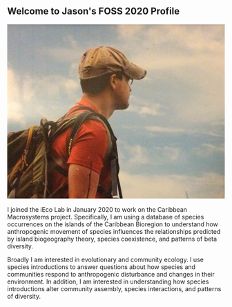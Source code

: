 ## Welcome to Jason's FOSS 2020 Profile

![me](ME.jpg)

I joined the iEco Lab in January 2020 to work on the Caribbean Macrosystems project. Specifically, I am using a database of species occurrences on the islands of the Caribbean Bioregion to understand how anthropogenic movement of species influences the relationships predicted by island biogeography theory, species coexistence, and patterns of beta diversity.

Broadly I am interested in evolutionary and community ecology. I use species introductions to answer questions about how species and communities respond to anthropogenic disturbance and changes in their environment. In addition, I am interested in understanding how species introductions alter community assembly, species interactions, and patterns of diversity.
